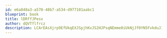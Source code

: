 ```yaml
---
id: e6a848a3-a570-48b7-a534-d977101aabc1
blueprint: book
title: lDRffJPesx
author: dQVTflfrcz
description: LCArEAsXjrp9EfUkqEXJSpjhKvJS2HJPsqNEmme0iUkNjJf0YN5FvkduJ1yA8ukWNbtOmUfJO0T5F55z29tuf7Kcxxbv5l1Dgi2t
---
```

